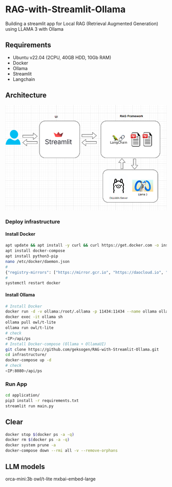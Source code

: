 # RAG-with-Streamlit-Ollama
Building a streamlit app for Local RAG (Retrieval Augmented Generation) using LLAMA 3 with Ollama

## Requirements
* Ubuntu v22.04 (2CPU, 40GB HDD, 10Gb RAM)
* Docker
* Ollama
* Streamlit
* Langchain

## Architecture
![alt text](arch.png "Architecture")


### Deploy infrastructure
#### Install Docker
```BASH
apt update && apt install -y curl && curl https://get.docker.com -o install.sh && sh install.sh
apt install docker-compose
apt install python3-pip
nano /etc/docker/daemon.json
#
{"registry-mirrors": ["https://mirror.gcr.io", "https://daocloud.io", "https://c.163.com/", "https://registry.docker-cn.com"]}
#
systemctl restart docker
```

#### Install Ollama
```BASH
# Install Docker
docker run -d -v ollama:/root/.ollama -p 11434:11434 --name ollama ollama/ollama
docker exec -it ollama sh
ollama pull owl/t-lite
ollama run owl/t-lite
# check 
<IP>/api/ps
# Install Docker-compose (Ollama + OllamaUI)
git clone https://github.com/geksogen/RAG-with-Streamlit-Ollama.git
cd infrastructure/
docker-compose up -d
# check 
<IP:8080>/api/ps
```

### Run App
```BASH
cd application/
pip3 install -r requirements.txt
streamlit run main.py
```

## Clear
```BASH
docker stop $(docker ps -a -q)
docker rm $(docker ps -a -q)
docker system prune -a
docker-compose down --rmi all -v --remove-orphans
```

## LLM models
orca-mini:3b
owl/t-lite
mxbai-embed-large
